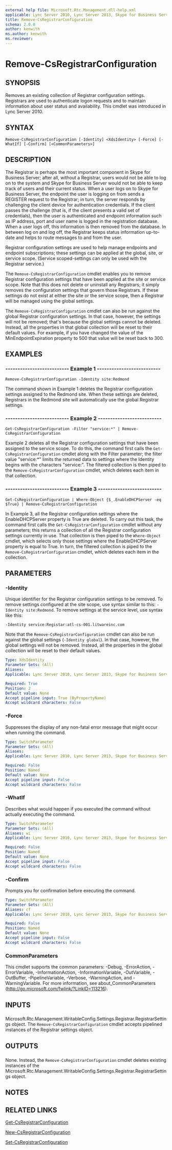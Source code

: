 ```yaml
---
external help file: Microsoft.Rtc.Management.dll-help.xml
applicable: Lync Server 2010, Lync Server 2013, Skype for Business Server 2015, Skype for Business Server 2019
title: Remove-CsRegistrarConfiguration
schema: 2.0.0
author: kenwith
ms.author: kenwith
ms.reviewer:
---
```


# Remove-CsRegistrarConfiguration

## SYNOPSIS
Removes an existing collection of Registrar configuration settings.
Registrars are used to authenticate logon requests and to maintain information about user status and availability.
This cmdlet was introduced in Lync Server 2010.


## SYNTAX

```
Remove-CsRegistrarConfiguration [-Identity] <XdsIdentity> [-Force] [-WhatIf] [-Confirm] [<CommonParameters>]
```

## DESCRIPTION
The Registrar is perhaps the most important component in Skype for Business Server; after all, without a Registrar, users would not be able to log on to the system and Skype for Business Server would not be able to keep track of users and their current status.
When a user logs on to Skype for Business Server, the endpoint the user is logging on from sends a REGISTER request to the Registrar; in turn, the server responds by challenging the client device for authentication credentials.
If the client passes the challenge (that is, if the client presents a valid set of credentials), then the user is authenticated and endpoint information such as IP address, port and user name is logged in the registration database.
When a user logs off, this information is then removed from the database.
In between log on and log off, the Registrar keeps status information up-to-date and helps to route messages to and from the user.

Registrar configuration settings are used to help manage endpoints and endpoint subscriptions; these settings can be applied at the global, site, or service scope.
(Service scoped-settings can only be used with the Registrar service.)

The `Remove-CsRegistrarConfiguration` cmdlet enables you to remove Registrar configuration settings that have been applied at the site or service scope.
Note that this does not delete or uninstall any Registrars; it simply removes the configuration settings that govern those Registrars.
If these settings do not exist at either the site or the service scope, then a Registrar will be managed using the global settings.

The `Remove-CsRegistrarConfiguration` cmdlet can also be run against the global Registrar configuration settings.
In that case, however, the settings will not be removed; that's because the global settings cannot be deleted.
Instead, all the properties in that global collection will be reset to their default values.
For example, if you have changed the value of the MinEndpointExpiration property to 500 that value will be reset back to 300.


## EXAMPLES

### -------------------------- Example 1 --------------------------
```
Remove-CsRegistrarConfiguration -Identity site:Redmond
```

The command shown in Example 1 deletes the Registrar configuration settings assigned to the Redmond site.
When these settings are deleted, Registrars in the Redmond site will automatically use the global Registrar settings.


### -------------------------- Example 2 --------------------------
```
Get-CsRegistrarConfiguration -Filter "service:*" | Remove-CsRegistrarConfiguration
```

Example 2 deletes all the Registrar configuration settings that have been assigned to the service scope.
To do this, the command first calls the `Get-CsRegistrarConfiguration` cmdlet along with the Filter parameter; the filter value "service:*" limits the returned data to settings where the Identity begins with the characters "service:".
The filtered collection is then piped to the `Remove-CsRegistrarConfiguration` cmdlet, which deletes each item in that collection.


### -------------------------- Example 3 --------------------------
```
Get-CsRegistrarConfiguration | Where-Object {$_.EnableDHCPServer -eq $True} | Remove-CsRegistrarConfiguration
```

In Example 3, all the Registrar configuration settings where the EnableDHCPServer property is True are deleted.
To carry out this task, the command first calls the `Get-CsRegistrarConfiguration` cmdlet without any parameters; this returns a collection of all the Registrar configuration settings currently in use.
That collection is then piped to the `Where-Object` cmdlet, which selects only those settings where the EnableDHCPServer property is equal to True.
In turn, the filtered collection is piped to the `Remove-CsRegistrarConfiguration` cmdlet, which deletes each item in the collection.


## PARAMETERS

### -Identity
Unique identifier for the Registrar configuration settings to be removed.
To remove settings configured at the site scope, use syntax similar to this: `-Identity site:Redmond`.
To remove settings at the service level, use syntax like this:

`-Identity service:Registar:atl-cs-001.litwareinc.com`

Note that the `Remove-CsRegistrarConfiguration` cmdlet can also be run against the global settings (`-Identity global`).
In that case, however, the global settings will not be removed.
Instead, all the properties in the global collection will be reset to their default values.


```yaml
Type: XdsIdentity
Parameter Sets: (All)
Aliases: 
Applicable: Lync Server 2010, Lync Server 2013, Skype for Business Server 2015, Skype for Business Server 2019

Required: True
Position: 2
Default value: None
Accept pipeline input: True (ByPropertyName)
Accept wildcard characters: False
```

### -Force
Suppresses the display of any non-fatal error message that might occur when running the command.

```yaml
Type: SwitchParameter
Parameter Sets: (All)
Aliases: 
Applicable: Lync Server 2010, Lync Server 2013, Skype for Business Server 2015, Skype for Business Server 2019

Required: False
Position: Named
Default value: None
Accept pipeline input: False
Accept wildcard characters: False
```

### -WhatIf
Describes what would happen if you executed the command without actually executing the command.

```yaml
Type: SwitchParameter
Parameter Sets: (All)
Aliases: wi
Applicable: Lync Server 2010, Lync Server 2013, Skype for Business Server 2015, Skype for Business Server 2019

Required: False
Position: Named
Default value: None
Accept pipeline input: False
Accept wildcard characters: False
```

### -Confirm
Prompts you for confirmation before executing the command.

```yaml
Type: SwitchParameter
Parameter Sets: (All)
Aliases: cf
Applicable: Lync Server 2010, Lync Server 2013, Skype for Business Server 2015, Skype for Business Server 2019

Required: False
Position: Named
Default value: None
Accept pipeline input: False
Accept wildcard characters: False
```

### CommonParameters
This cmdlet supports the common parameters: -Debug, -ErrorAction, -ErrorVariable, -InformationAction, -InformationVariable, -OutVariable, -OutBuffer, -PipelineVariable, -Verbose, -WarningAction, and -WarningVariable. For more information, see about_CommonParameters (http://go.microsoft.com/fwlink/?LinkID=113216).

## INPUTS

###  
Microsoft.Rtc.Management.WritableConfig.Settings.Registrar.RegistrarSettings object.
The `Remove-CsRegistrarConfiguration` cmdlet accepts pipelined instances of the Registrar settings object.

## OUTPUTS

###  
None.
Instead, the `Remove-CsRegistrarConfiguration` cmdlet deletes existing instances of the Microsoft.Rtc.Management.WritableConfig.Settings.Registrar.RegistrarSettings object.

## NOTES

## RELATED LINKS

[Get-CsRegistrarConfiguration](Get-CsRegistrarConfiguration.md)

[New-CsRegistrarConfiguration](New-CsRegistrarConfiguration.md)

[Set-CsRegistrarConfiguration](Set-CsRegistrarConfiguration.md)

